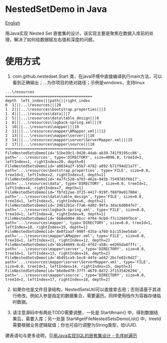 # NestedSetDemo in Java
[<i class="fa-solid fa-language"></i>   English](https://github.com/BoboTheKnight/nested-set-java/blob/main/README-EN.md)

用Java实现 Nested Set 嵌套集的设计。该实现主要是聚焦在数据入库前的处理，解决了如何给数据赋左右值和深度的问题。

# 使用方式
1. com.github.nestedset.Start 类，在java环境中直接编译执行main方法，可以看到正确输出；...为你项目的绝对路径；示例是windows，支持linux
```text
...\resources
=======================================
depth  left_index|||path|||right_index
0  1|||...\resources|||20
1  2|||...\resources\bootstrap.properties|||3
1  4|||...\resources\data|||7
2  5|||...\resources\data\table_design|||6
1  8|||...\resources\logback-spring.xml|||9
1  10|||...\resources\mapper|||19
2  11|||...\resources\mapper\AMapper.xml|||12
2  13|||...\resources\mapper\server|||16
3  14|||...\resources\mapper\server\ServerMapper.xml|||15
2  17|||...\resources\mapper\source|||18
=======================================
FileNestedSetsDemo[id='51be39c1-0420-44ab-ab39-741f9195cc86', path='...\resources', type='DIRECTORY', size=4096.0, treeId=1, leftIndex=1, rightIndex=20, depth=0]
FileNestedSetsDemo[id='a0834a2f-b5b7-4782-a092-b71f94d21a7f', path='...\resources\bootstrap.properties', type='FILE', size=0.0, treeId=1, leftIndex=2, rightIndex=3, depth=1]
FileNestedSetsDemo[id='4a7fc520-a763-462a-942b-7549785f6b17', path='...\resources\data', type='DIRECTORY', size=0.0, treeId=1, leftIndex=4, rightIndex=7, depth=1]
FileNestedSetsDemo[id='fbfd12ae-3f25-4417-919f-f88f8e017804', path='...\resources\data\table_design', type='FILE', size=0.0, treeId=1, leftIndex=5, rightIndex=6, depth=2]
FileNestedSetsDemo[id='34612b1e-f7a6-4d02-99fa-3dac6d084fe7', path='...\resources\logback-spring.xml', type='FILE', size=0.0, treeId=1, leftIndex=8, rightIndex=9, depth=1]
FileNestedSetsDemo[id='6b8eb084-8bcc-4764-9cb9-f7c12669fbc4', path='...\resources\mapper', type='DIRECTORY', size=0.0, treeId=1, leftIndex=10, rightIndex=19, depth=1]
FileNestedSetsDemo[id='8e0f2aaf-998f-435a-a760-b1c153ee54ab', path='...\resources\mapper\AMapper.xml', type='FILE', size=0.0, treeId=1, leftIndex=11, rightIndex=12, depth=2]
FileNestedSetsDemo[id='6b144609-4cd2-4f62-a58c-ed265da4fffc', path='...\resources\mapper\server', type='DIRECTORY', size=0.0, treeId=1, leftIndex=13, rightIndex=16, depth=2]
FileNestedSetsDemo[id='4bd91ca9-5ec8-44fe-ad42-2bcfe02c0d2f', path='...\resources\mapper\server\ServerMapper.xml', type='FILE', size=0.0, treeId=1, leftIndex=14, rightIndex=15, depth=3]
FileNestedSetsDemo[id='b6e8e470-37ff-4679-8d72-2f1535426294', path='...\resources\mapper\source', type='DIRECTORY', size=0.0, treeId=1, leftIndex=17, rightIndex=18, depth=2]
```

2. 如果你也是文件目录结构，NestedSetsUtil可以直接拿去用；否则请基于其进行修改。例如入参是指定的数据集合，需要遍历。同样使用栈作为容器存储临时数据。

3. 请注意源码中有两处TODO需要调整，一处是 Start#main() 中，得到数据结果后，需要入库；另一处是 Start#getFileNestedSetsDemoList() 中，treeId 需要根据业务逻辑赋值；你也可自行调整为String类型，给UUID.

建表语句与更多说明，见[用Java实现SQL的嵌套集设计 - 先序树遍历](https://bobotheknight.github.io/zh-CN/implement-SQL-nested-sets-in-Java-zh/)
